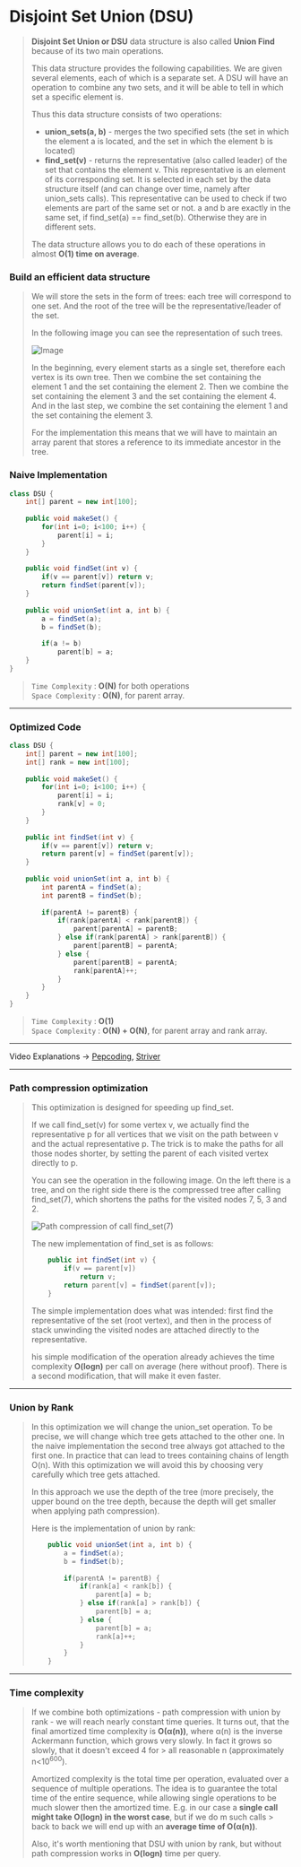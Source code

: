 # Disjoint Set Union (DSU)
> **Disjoint Set Union or DSU** data structure is also called **Union Find** because of its two main operations.
>
> This data structure provides the following capabilities. We are given several elements, each of which is a separate set. 
> A DSU will have an operation to combine any two sets, and it will be able to tell in which set a specific element is.
>
> Thus this data structure consists of two operations:
>
> * **union_sets(a, b)** - merges the two specified sets (the set in which the element a is located, and the set in which the element b is located)
> * **find_set(v)** - returns the representative (also called leader) of the set that contains the element v. This representative is an element of its corresponding set. 
> It is selected in each set by the data structure itself (and can change over time, namely after union_sets calls). This representative can be used to check if 
> two elements are part of the same set or not. a and b are exactly in the same set, if find_set(a) == find_set(b). Otherwise they are in different sets.
> 
> The data structure allows you to do each of these operations in almost **O(1) time on average**.

### Build an efficient data structure
> We will store the sets in the form of trees: each tree will correspond to one set. And the root of the tree will be the representative/leader of the set.
>
> In the following image you can see the representation of such trees.
>
> ![Image](https://cp-algorithms.com/img/DSU_example.png)
>
> In the beginning, every element starts as a single set, therefore each vertex is its own tree. Then we combine the set containing the element 1 and the set containing 
> the element 2. Then we combine the set containing the element 3 and the set containing the element 4. And in the last step, we combine the set containing the element 1 
> and the set containing the element 3.
>
> For the implementation this means that we will have to maintain an array parent that stores a reference to its immediate ancestor in the tree.

### Naive Implementation
```java
class DSU {
    int[] parent = new int[100];
    
    public void makeSet() {
        for(int i=0; i<100; i++) {
            parent[i] = i;
        }
    }
    
    public void findSet(int v) {
        if(v == parent[v]) return v;
        return findSet(parent[v]);
    }
    
    public void unionSet(int a, int b) {
        a = findSet(a);
        b = findSet(b);
        
        if(a != b) 
            parent[b] = a;
    }
}
```
> `Time Complexity` : **O(N)** for both operations        
> `Space Complexity` : **O(N)**, for parent array.    
---
### Optimized Code
```java
class DSU {
    int[] parent = new int[100];
    int[] rank = new int[100];
    
    public void makeSet() {
        for(int i=0; i<100; i++) {
            parent[i] = i;
            rank[v] = 0;
        }
    }
    
    public int findSet(int v) {
        if(v == parent[v]) return v;
        return parent[v] = findSet(parent[v]);
    }
    
    public void unionSet(int a, int b) {
        int parentA = findSet(a);
        int parentB = findSet(b);
        
        if(parentA != parentB) {
            if(rank[parentA] < rank[parentB]) {
                parent[parentA] = parentB;
            } else if(rank[parentA] > rank[parentB]) {
                parent[parentB] = parentA;
            } else {
                parent[parentB] = parentA;
                rank[parentA]++;
            }
        }
    }
}
```
> `Time Complexity` : **O(1)**  
> `Space Complexity` : **O(N) + O(N)**, for parent array and rank array.    
---
Video Explanations -> [Pepcoding](https://www.youtube.com/watch?v=qHZxfNKUMXw&list=PL-Jc9J83PIiEuHrjpZ9m94Nag4fwAvtPQ&index=26), 
[Striver](https://www.youtube.com/watch?v=3gbO7FDYNFQ&list=PLgUwDviBIf0rGEWe64KWas0Nryn7SCRWw&index=23)
<hr>

### Path compression optimization
> This optimization is designed for speeding up find_set.
>
> If we call find_set(v) for some vertex v, we actually find the representative p for all vertices that we visit on the path between v and the actual representative p. 
> The trick is to make the paths for all those nodes shorter, by setting the parent of each visited vertex directly to p.
> 
> You can see the operation in the following image. On the left there is a tree, and on the right side there is the compressed tree after calling find_set(7), 
> which shortens the paths for the visited nodes 7, 5, 3 and 2.
>
> ![Path compression of call find_set(7)](https://cp-algorithms.com/img/DSU_path_compression.png)
>
> The new implementation of find_set is as follows:
> ```java
>     public int findSet(int v) {
>         if(v == parent[v]) 
>             return v;
>         return parent[v] = findSet(parent[v]);
>     }
> ```
> The simple implementation does what was intended: first find the representative of the set (root vertex), and then in the process of stack unwinding the visited nodes 
> are attached directly to the representative.
>
> his simple modification of the operation already achieves the time complexity **O(logn)** per call on average (here without proof). There is a second modification, that will 
> make it even faster.
-----
### Union by Rank
> In this optimization we will change the union_set operation. To be precise, we will change which tree gets attached to the other one. In the naive implementation the 
> second tree always got attached to the first one. In practice that can lead to trees containing chains of length O(n). With this optimization we will avoid this by 
> choosing very carefully which tree gets attached.
> 
> In this approach we use the depth of the tree (more precisely, the upper bound on the tree depth, because the depth will get smaller when applying path compression).
> 
> Here is the implementation of union by rank:
> ```java
>     public void unionSet(int a, int b) {
>         a = findSet(a);
>         b = findSet(b);
>         
>         if(parentA != parentB) {
>             if(rank[a] < rank[b]) {
>                 parent[a] = b;
>             } else if(rank[a] > rank[b]) {
>                 parent[b] = a;
>             } else {
>                 parent[b] = a;
>                 rank[a]++;
>             }
>         }
>     }
> ```
-----
### Time complexity
> If we combine both optimizations - path compression with union by rank - we will reach nearly constant time queries. It turns out, that the 
> final amortized time complexity is **O(α(n))**, where α(n) is the inverse Ackermann function, which grows very slowly. In fact it grows so slowly, that it doesn't exceed 4 for > all reasonable n (approximately n<10<sup>600</sup>).
> 
> Amortized complexity is the total time per operation, evaluated over a sequence of multiple operations. The idea is to guarantee the total time of the entire sequence, 
> while allowing single operations to be much slower then the amortized time. E.g. in our case a **single call might take O(logn) in the worst case**, but if we do m such calls > back to back we will end up with an **average time of O(α(n))**.
> 
> Also, it's worth mentioning that DSU with union by rank, but without path compression works in **O(logn)** time per query.
